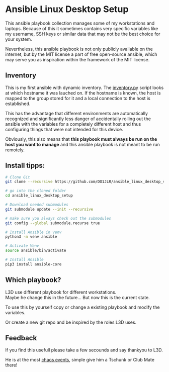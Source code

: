  Ansible Linux Desktop Setup
==========================
This ansible playbook collection manages some of my workstations and laptops. Because of this it sometimes contains very specific variables like my username, SSH keys or similar data that may not be the best choice for your system.

Nevertheless, this ansible playbook is not only publicly available on the internet, but by the MIT license a part of free open-source ansible, which may serve you as inspiration within the framework of the MIT license.


 Inventory
-------------
This is my first ansible with dynamic inventory. The [inventory.py](inventory.py) script looks at which hostname it was lauched on. If the hostname is known, the host is mapped to the group stored for it and a local connection to the host is established.

This has the advantage that different environments are automatically recognized and significantly less danger of accidentally rolling out the ansible with the variables for a completely different host and thus configuring things that were not intended for this device.

Obviously, this also means that **this playbook must always be run on the host you want to manage** and this ansible playbook is not meant to be run remotely.


Install tipps:
-----------------------
```bash
# Clone Git
git clone --recursive https://github.com/DO1JLR/ansible_linux_desktop_setup.git ansible_linux_desktop_setup

# go into the cloned folder
cd ansible_linux_desktop_setup

# Download needed submodules
git submodule update --init --recursive

# make sure you always check out the submodules
git config --global submodule.recurse true

# Install Ansible in venv
python3 -m venv ansible

# Activate Venv
source ansible/bin/activate

# Install Ansible
pip3 install ansible-core 
```

 Which playbook?
---------------
L3D use different playbook for different workstations.<br/>
Maybe he change this in the future... But now this is the current state.

To use this by yourself copy or change a existing playbook and modify the variables.

Or create a new git repo and be inspired by the roles L3D uses.


 Feedback
------------
If you find this usefull please take a few secounds and say thankyou to L3D.

He is at the most [chaos events](https://events.ccc.de), simple give him a Tschunk or Club Mate there!
